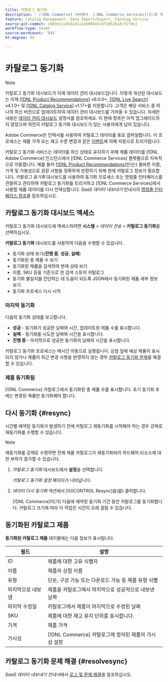 ```yaml
---
title: 카탈로그 동기화
description: ' [!DNL Commerce] 서버에서  [!DNL Commerce Services](으)로 제품 데이터를 내보내는 방법에 대해 알아봅니다.'
feature: Catalog Management, Data Import/Export, Catalog Service
source-git-commit: cb69e11cd54a3ca1ab66543c4f28526a3cf1f9e1
workflow-type: tm+mt
source-wordcount: '541'
ht-degree: 0%

---
```



# 카탈로그 동기화

>[!NOTE]
>
> 카탈로그 동기화 대시보드가 이제 데이터 관리 대시보드입니다. 이렇게 개선된 대시보드는 이제 [[!DNL Product Recommendations]](../product-recommendations/guide-overview.md) v6.0.0+, [[!DNL Live Search]](../live-search/overview.md) v4.1.0+ 및 [[!DNL Catalog Service]](../catalog-service/overview.md) v1.17+를 지원합니다. 고객은 해당 서비스 중 하나의 최신 버전으로 업데이트하여 데이터 관리 대시보드를 가져올 수 있습니다. 자세한 내용은 [데이터 관리 대시보드](https://experienceleague.adobe.com/docs/commerce-admin/systems/data-transfer/data-dashboard.html) 설명서를 참조하세요. 이 현재 항목은 아직 업그레이드하지 않았으며 여전히 카탈로그 동기화 대시보드가 있는 사용자에게 남아 있습니다.

Adobe Commerce은 인덱서를 사용하여 카탈로그 데이터를 표로 컴파일합니다. 이 프로세스는 제품 가격 또는 재고 수준 변경과 같은 [이벤트](https://experienceleague.adobe.com/docs/commerce-admin/systems/tools/index-management.html#events-that-trigger-full-reindexing)에 의해 자동으로 트리거됩니다.

카탈로그 동기화 서비스는 데이터를 최신 상태로 유지하기 위해 제품 데이터를 [!DNL Adobe Commerce] 인스턴스에서 [!DNL Commerce Services] 플랫폼으로 지속적으로 이동합니다. 예를 들어 [[!DNL Product Recommendations]](/help/product-recommendations/overview.md)은(는) 올바른 이름, 가격 및 가용성으로 권장 사항을 정확하게 반환하기 위해 현재 카탈로그 정보가 필요합니다. _카탈로그 동기화_ 대시보드를 사용하여 동기화 프로세스 또는 명령줄 인터페이스를 관찰하고 관리하여 카탈로그 동기화를 트리거하고 [!DNL Commerce Services]에서 사용할 제품 데이터를 다시 인덱싱합니다. _SaaS 데이터 내보내기_ 안내서의 [명령줄 인터페이스 참조](../data-export/data-export-cli-commands.md)를 참조하십시오.

## 카탈로그 동기화 대시보드 액세스

카탈로그 동기화 대시보드에 액세스하려면 **시스템** > _데이터 전송_ > **카탈로그 동기화**&#x200B;를 선택하십시오.

**카탈로그 동기화** 대시보드를 사용하여 다음을 수행할 수 있습니다.

- 동기화 상태 보기(**진행 중**, **성공**, **실패**)
- 동기화된 총 제품 수 보기
- 동기화된 제품을 검색하여 현재 상태 보기
- 이름, SKU 등을 기준으로 한 검색 스토어 카탈로그
- 동기화 불일치를 진단하는 데 도움이 되도록 JSON에서 동기화된 제품 세부 정보 보기
- 동기화 프로세스 다시 시작

### 마지막 동기화

다음의 동기화 상태를 보고합니다.

- **성공** - 동기화가 성공한 날짜와 시간, 업데이트된 제품 수를 표시합니다.
- **실패** - 동기화를 시도한 날짜와 시간을 표시합니다.
- **진행 중** - 마지막으로 성공한 동기화의 날짜와 시간을 표시합니다.

카탈로그 동기화 프로세스는 매시간 자동으로 실행됩니다. 상점 앞에 예상 제품이 표시되지 않거나 제품이 최근 변경 사항을 반영하지 않는 경우 [카탈로그 동기화 문제](#resolvesync)를 해결할 수 있습니다.

### 제품 동기화됨

[!DNL Commerce] 카탈로그에서 동기화된 총 제품 수를 표시합니다. 초기 동기화 후에는 변경된 제품만 동기화해야 합니다.

## 다시 동기화 {#resync}

시간별 예약된 동기화가 발생하기 전에 카탈로그 재동기화를 시작해야 하는 경우 강제로 재동기화를 수행할 수 있습니다.

>[!NOTE]
>
> 재동기화를 강제로 수행하면 전체 제품 카탈로그가 재동기화되어 하드웨어 리소스에 대한 부하가 증가할 수 있습니다.

1. _카탈로그 동기화_ 대시보드에서 **설정**&#x200B;을 선택합니다.

   _카탈로그 동기화 설정_ 페이지가 나타납니다.

1. _데이터 다시 동기화_ 섹션에서 [!UICONTROL Resync]을(를) 클릭합니다.

   [!DNL Commerce]이(가) 다음에 예약된 동기화 기간 동안 카탈로그를 동기화합니다. 카탈로그 크기에 따라 이 작업은 시간이 오래 걸릴 수 있습니다.

## 동기화된 카탈로그 제품

**동기화된 카탈로그 제품** 테이블에는 다음 정보가 표시됩니다.

| 필드 | 설명 |
|---|---|
| ID | 제품에 대한 고유 식별자 |
| 이름 | 제품의 상점 이름 |
| 유형 | 단순, 구성 가능 또는 다운로드 가능 등 제품 유형 식별 |
| 마지막으로 내보냄 | 제품을 카탈로그에서 마지막으로 성공적으로 내보낸 날짜 |
| 마지막 수정일 | 카탈로그에서 제품이 마지막으로 수정된 날짜 |
| SKU | 제품에 대한 재고 유지 단위를 표시합니다. |
| 가격 | 제품 가격 |
| 가시성 | [!DNL Commerce] 카탈로그에 정의된 제품의 가시성 설정 |

## 카탈로그 동기화 문제 해결 {#resolvesync}

_SaaS 데이터 내보내기 안내서_&#x200B;에서 [로그 및 문제 해결](../data-export/troubleshooting-logging.md#troubleshooting)을 참조하십시오.
